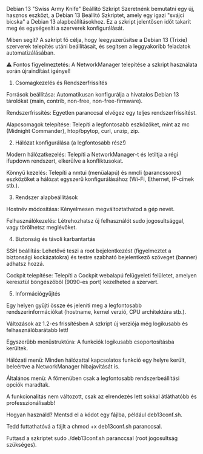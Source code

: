 Debian 13 "Swiss Army Knife" Beállító Szkript
Szeretnénk bemutatni egy új, hasznos eszközt, a Debian 13 Beállító Szkriptet, amely egy igazi "svájci bicska" a Debian 13 alapbeállításokhoz. Ez a szkript jelentősen időt takarít meg és egységesíti a szerverek konfigurálását.

Miben segít?
A szkript fő célja, hogy leegyszerűsítse a Debian 13 (Trixie) szerverek telepítés utáni beállításait, és segítsen a leggyakoribb feladatok automatizálásában.

⚠️ Fontos figyelmeztetés: A NetworkManager telepítése a szkript használata során újraindítást igényel!

1. Csomagkezelés és Rendszerfrissítés

Források beállítása: Automatikusan konfigurálja a hivatalos Debian 13 tárolókat (main, contrib, non-free, non-free-firmware).

Rendszerfrissítés: Egyetlen paranccsal elvégez egy teljes rendszerfrissítést.

Alapcsomagok telepítése: Telepíti a legfontosabb eszközöket, mint az mc (Midnight Commander), htop/bpytop, curl, unzip, zip.

2. Hálózat konfigurálása (a legfontosabb rész!)

Modern hálózatkezelés: Telepíti a NetworkManager-t és letiltja a régi ifupdown rendszert, elkerülve a konfliktusokat.

Könnyű kezelés: Telepíti a nmtui (menüalapú) és nmcli (parancssoros) eszközöket a hálózat egyszerű konfigurálásához (Wi-Fi, Ethernet, IP-címek stb.).

3. Rendszer alapbeállítások

Hostnév módosítása: Kényelmesen megváltoztathatod a gép nevét.

Felhasználókezelés: Létrehozhatsz új felhasználót sudo jogosultsággal, vagy törölhetsz meglévőket.

4. Biztonság és távoli karbantartás

SSH beállítás: Lehetővé teszi a root bejelentkezést (figyelmeztet a biztonsági kockázatokra) és testre szabható bejelentkező szöveget (banner) adhatsz hozzá.

Cockpit telepítése: Telepíti a Cockpit webalapú felügyeleti felületet, amelyen keresztül böngészőből (9090-es port) kezelheted a szervert.

5. Információgyűjtés

Egy helyen gyűjti össze és jeleníti meg a legfontosabb rendszerinformációkat (hostname, kernel verzió, CPU architektúra stb.).

Változások az 1.2-es frissítésben
A szkript új verziója még logikusabb és felhasználóbarátabb lett!

Egyszerűbb menüstruktúra: A funkciók logikusabb csoportosításba kerültek.

Hálózati menü: Minden hálózattal kapcsolatos funkció egy helyre került, beleértve a NetworkManager hibajavítását is.

Általános menü: A főmenüben csak a legfontosabb rendszerbeállítási opciók maradtak.

A funkcionalitás nem változott, csak az elrendezés lett sokkal átláthatóbb és professzionálisabb!

Hogyan használd?
Mentsd el a kódot egy fájlba, például deb13conf.sh.

Tedd futtathatóvá a fájlt a chmod +x deb13conf.sh paranccsal.

Futtasd a szkriptet sudo ./deb13conf.sh paranccsal (root jogosultság szükséges).
